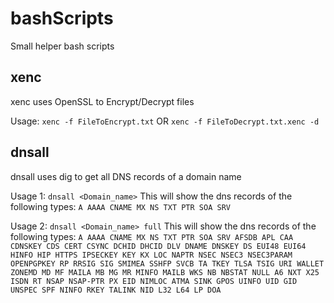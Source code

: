 # bashScripts
Small helper bash scripts

## xenc
xenc uses OpenSSL to Encrypt/Decrypt files

Usage: `xenc -f FileToEncrypt.txt` OR `xenc -f FileToDecrypt.txt.xenc -d` 

## dnsall
dnsall uses dig to get all DNS records of a domain name

Usage 1: `dnsall <Domain_name>`
This will show the dns records of the following types: `A AAAA CNAME MX NS TXT PTR SOA SRV`

Usage 2: `dnsall <Domain_name> full`
This will show the dns records of the following types: `A AAAA CNAME MX NS TXT PTR SOA SRV AFSDB APL CAA CDNSKEY CDS CERT CSYNC DCHID DHCID DLV DNAME DNSKEY DS EUI48 EUI64 HINFO HIP HTTPS IPSECKEY KEY KX LOC NAPTR NSEC NSEC3 NSEC3PARAM OPENPGPKEY RP RRSIG SIG SMIMEA SSHFP SVCB TA TKEY TLSA TSIG URI WALLET ZONEMD MD MF MAILA MB MG MR MINFO MAILB WKS NB NBSTAT NULL A6 NXT X25 ISDN RT NSAP NSAP-PTR PX EID NIMLOC ATMA SINK GPOS UINFO UID GID UNSPEC SPF NINFO RKEY TALINK NID L32 L64 LP DOA`

